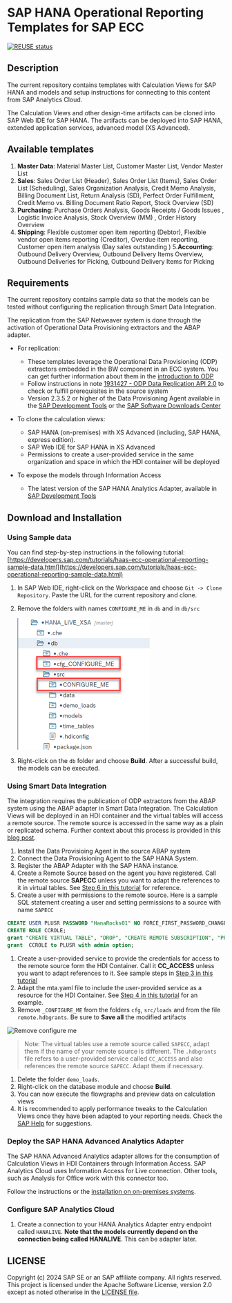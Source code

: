 # SAP HANA Operational Reporting Templates for SAP ECC

[![REUSE status](https://api.reuse.software/badge/github.com/SAP-samples/hana-xsa-live-reporting)](https://api.reuse.software/info/github.com/SAP-samples/hana-xsa-live-reporting)

## Description

The current repository contains templates with Calculation Views for SAP HANA and models and setup instructions for connecting to this content from SAP Analytics Cloud.

The Calculation Views and other design-time artifacts can be cloned into SAP Web IDE for SAP HANA. The artifacts can be deployed into SAP HANA, extended application services, advanced model (XS Advanced).

## Available templates

1. **Master Data**:  Material Master List, Customer Master List, Vendor Master List
2. **Sales**: Sales Order List (Header), Sales Order List (Items), Sales Order List (Scheduling), Sales Organization Analysis, Credit Memo Analysis, Billing Document List, Return Analysis (SD), Perfect Order Fulfillment, Credit Memo vs. Billing Document Ratio Report, Stock Overview (SD)
3. **Purchasing**: Purchase Orders Analysis, Goods Receipts / Goods Issues , Logistic Invoice Analysis, Stock Overview (MM) , Order History Overview
4. **Shipping**: Flexible customer open item reporting (Debtor), Flexible vendor open items  reporting (Creditor), Overdue item reporting, Customer open item analysis (Day sales outstanding )
5.**Accounting**: Outbound Delivery Overview, Outbound Delivery Items Overview, Outbound Deliveries for Picking, Outbound Delivery Items for Picking

## Requirements

The current repository contains sample data so that the models can be tested without configuring the replication through Smart Data Integration. 

The replication from the SAP Netweaver system is done through the activation of Operational Data Provisioning extractors and the ABAP adapter.

- For replication:
  - These templates leverage the Operational Data Provisioning (ODP) extractors embedded in the BW component in an ECC system. You can get further information about them in the [introduction to ODP](https://wiki.scn.sap.com/wiki/display/BI/Introduction+to+Operational+Data+Provisioning)
  - Follow instructions in note [1931427 - ODP Data Replication API 2.0](https://launchpad.support.sap.com/#/notes/1931427) to check or fulfill prerequisites in the source system
  - Version 2.3.5.2 or higher of the Data Provisioning Agent available in the [SAP Development Tools](https://tools.hana.ondemand.com/#cloudintegration) or the [SAP Software Downloads Center](https://launchpad.support.sap.com/#/softwarecenter/search/dpagent)

- To clone the calculation views:
  - SAP HANA (on-premises) with XS Advanced (including, SAP HANA, express edition). 
  - SAP Web IDE for SAP HANA in XS Advanced
  - Permissions to create a user-provided service in the same organization and space in which the HDI container will be deployed
- To expose the models through Information Access
  - The latest version of the SAP HANA Analytics Adapter, available in [SAP Development Tools](https://tools.hana.ondemand.com/#hanatools)

## Download and Installation

### Using Sample data

You can find step-by-step instructions in the following tutorial: [https://developers.sap.com/tutorials/haas-ecc-operational-reporting-sample-data.html](https://developers.sap.com/tutorials/haas-ecc-operational-reporting-sample-data.html)

1. In SAP Web IDE, right-click on the Workspace and choose `Git -> Clone Repository`. Paste the URL for the current repository and clone.
2. Remove the folders with names `CONFIGURE_ME` in `db` and in `db/src`

   ![Remove configurable files](https://github.com/SAPDocuments/Tutorials/blob/master/tutorials/haas-dm-connect-sdi/remove.png)
3. Right-click on the `db` folder and choose **Build**. After a successful build, the models can be executed.

### Using Smart Data Integration

The integration requires the publication of ODP extractors from the ABAP system using the ABAP adapter in Smart Data Integration. The Calculation Views will be deployed in an HDI container and the virtual tables will access a remote source. The remote source is accessed in the same way as a plain or replicated schema. Further context about this process is provided in this [blog post](https://blogs.sap.com/2019/02/23/smart-data-integration-cross-container-access-and-the-sap-hana-service/).

1. Install the Data Provisioing Agent in the source ABAP system
1. Connect the Data Provisioning Agent to the SAP HANA System. 
1. Register the ABAP Adapter with the SAP HANA instance. 
1. Create a Remote Source based on the agent you have registered. Call the remote source **SAPECC** unless you want to adapt the references to it in virtual tables. See [Step 6 in this tutorial](https://developers.sap.com/tutorials/haas-dm-connect-sdi.html#8c5cdacb-24ee-433d-b30b-d1f93f63ac6a) for reference.
1. Create a user with permissions to the remote source. Here is a sample SQL statement creating a user and setting permissions to a source with name `SAPECC`

  ``` SQL
  CREATE USER PLUSR PASSWORD "HanaRocks01" NO FORCE_FIRST_PASSWORD_CHANGE ;
  CREATE ROLE CCROLE;
  grant "CREATE VIRTUAL TABLE", "DROP", "CREATE REMOTE SUBSCRIPTION", "PROCESS REMOTE SUBSCRIPTION EXCEPTION"  on remote source "SAPECC" to CCROLE with grant option;
  grant  CCROLE to PLUSR with admin option;
  ```

1. Create a user-provided service to provide the credentials for access to the remote source form the HDI Container. Call it **CC_ACCESS** unless you want to adapt references to it. See sample steps in [Step 3 in this tutorial](https://developers.sap.com/tutorials/haas-dm-access-cross-container-schema.html#874fa741-8693-4407-80bb-16a53f3c6c16)
1. Adapt the mta.yaml file to include the user-provided service as a resource for the HDI Container. See [Step 4 in this tutorial](https://developers.sap.com/tutorials/haas-dm-access-cross-container-schema.html#3c27eccb-a523-412c-81de-302798bfceaa) for an example.  
1. Remove `_CONFIGURE_ME` from the folders `cfg`, `src/loads` and from the file `remote.hdbgrants`. Be sure to **Save all** the modified artifacts

  ![Remove configure me](https://github.com/SAPDocuments/Tutorials-Contribution/blob/master/tutorials/haas-dm-connect-sdi/conf1.png)
  
  > Note: The virtual tables use a remote source called `SAPECC`, adapt them if the name of your remote source is different. The `.hdbgrants` file refers to a user-provided service called `CC_ACCESS` and also references the remote source `SAPECC`. Adapt them if necessary.

1. Delete the folder `demo_loads`.
1. Right-click on the database module and choose **Build**.
1. You can now execute the flowgraphs and preview data on calculation views
1. It is recommended to apply performance tweaks to the Calculation Views once they have been adapted to your reporting needs. Check the [SAP Help](https://help.sap.com/viewer/9de0171a6027400bb3b9bee385222eff/2.0.04/en-US/fe76cf4d9daa4cd7865bf93b25993e70.html) for suggestions.

### Deploy the SAP HANA Advanced Analytics Adapter

The SAP HANA Advanced Analytics adapter allows for the consumption of Calculation Views in HDI Containers through Information Access. SAP Analytics Cloud uses Information Access for Live connection. Other tools, such as Analysis for Office work with this connector too.

Follow the instructions or the [installation on on-premises systems](https://blogs.sap.com/2019/01/22/from-zero-to-analytics-setting-up-a-user-for-the-hana-analytics-adapter/).

### Configure SAP Analytics Cloud

1. Create a connection to your HANA Analytics Adapter entry endpoint called `HANALIVE`. **Note that the models currently depend on the connection being called HANALIVE**. This can be adapter later. 

## LICENSE

Copyright (c) 2024 SAP SE or an SAP affiliate company. All rights reserved. This project is licensed under the Apache Software License, version 2.0 except as noted otherwise in the [LICENSE file](LICENSE).
